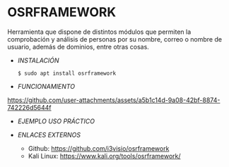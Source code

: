 # **OSRFRAMEWORK**

Herramienta que dispone de distintos módulos que permiten la comprobación y análisis de personas por su nombre, correo o nombre de usuario, además de dominios, entre otras cosas.

- *INSTALACIÓN*

      $ sudo apt install osrframework

- *FUNCIONAMIENTO*



https://github.com/user-attachments/assets/a5b1c14d-9a08-42bf-8874-742226d5644f



- *EJEMPLO USO PRÁCTICO*



- *ENLACES EXTERNOS*

  - Github: https://github.com/i3visio/osrframework
  - Kali Linux: https://www.kali.org/tools/osrframework/
